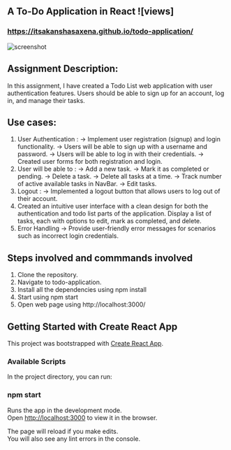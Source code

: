 ## A To-Do Application in React ![views]

### https://itsakanshasaxena.github.io/todo-application/

![screenshot](/images/tododesktopgif.gif)

## Assignment Description:

In this assignment, I have created a Todo List web application with user authentication
features. Users should be able to sign up for an account, log in, and manage their tasks.

## Use cases:

1. User Authentication :
   -> Implement user registration (signup) and login functionality.
   -> Users will be able to sign up with a username and password.
   -> Users will be able to log in with their credentials.
   -> Created user forms for both registration and login.
2. User will be able to :
   -> Add a new task.
   -> Mark it as completed or pending.
   -> Delete a task.
   -> Delete all tasks at a time.
   -> Track number of active available tasks in NavBar.
   -> Edit tasks.
3. Logout :
   -> Implemented a logout button that allows users to log out of their account.
4. Created an intuitive user interface with a clean design for both the authentication and todo list parts of the application.
   Display a list of tasks, each with options to edit, mark as completed, and delete.
5. Error Handling
   -> Provide user-friendly error messages for scenarios such as incorrect login credentials.

## Steps involved and commmands involved

1. Clone the repository.
2. Navigate to todo-application.
3. Install all the dependencies using npm install
4. Start using npm start
5. Open web page using http://localhost:3000/

## Getting Started with Create React App

This project was bootstrapped with [Create React App](https://github.com/facebook/create-react-app).

### Available Scripts

In the project directory, you can run:

### npm start

Runs the app in the development mode.\
Open [http://localhost:3000](http://localhost:3000) to view it in the browser.

The page will reload if you make edits.\
You will also see any lint errors in the console.
